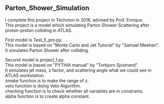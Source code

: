 ## Parton_Shower_Simulation
I complete this project in Technion in 2018, advised by Prof. Enrique.  
This project is a model which simulating Parton Shower Scattering after proton-proton colliding in ATLAS.  

First model is Test_5_pro.py.  
This model is based on "Monte Carlo and Jet Tutorial" by "Samuel Meehan".  
It simulates Parton Shower after colliding.  

Second model is project_1.py.  
This model is based on "PYTHIA manual" by "Torbjorn Sjostrand".  
It simulates jet mass, z factor, and scattering angle what we could see in ATLAS workstation.  
zmake function is to make the range of z.  
veto function is doing Veto Algorithm.  
checking function is to check whether all variables are in constrains.  
alpha function is to create alpha constant.  
